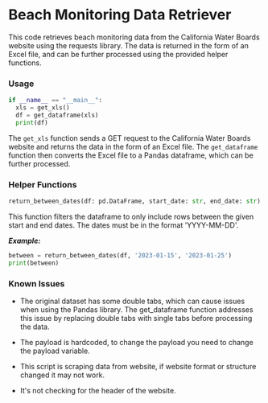 # Beach Monitoring Data Retriever

This code retrieves beach monitoring data from the California Water Boards website using the requests library. The data is returned in the form of an Excel file, and can be further processed using the provided helper functions.

### Usage

```python
if __name__ == "__main__":
  xls = get_xls() 
  df = get_dataframe(xls)
  print(df)
```

The `get_xls` function sends a GET request to the California Water Boards website and returns the data in the form of an Excel file. The `get_dataframe` function then converts the Excel file to a Pandas dataframe, which can be further processed.
### Helper Functions
```python
return_between_dates(df: pd.DataFrame, start_date: str, end_date: str)
```

This function filters the dataframe to only include rows between the given start and end dates. The dates must be in the format 'YYYY-MM-DD'.

***Example:***
```python
between = return_between_dates(df, '2023-01-15', '2023-01-25')
print(between)
```

### Known Issues

* The original dataset has some double tabs, which can cause issues when using the Pandas library. The get_dataframe function addresses this issue by replacing double tabs with single tabs before processing the data.

* The payload is hardcoded, to change the payload you need to change the payload variable.

* This script is scraping data from website, if website format or structure changed it may not work.

* It's not checking for the header of the website.
